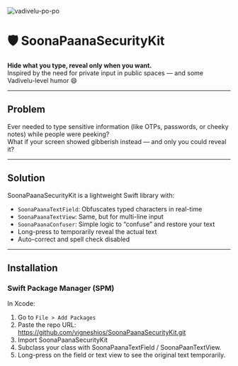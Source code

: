 
![vadivelu-po-po](https://github.com/user-attachments/assets/05128604-ff10-45c1-9495-33a96861f631)

# 🛡️ SoonaPaanaSecurityKit

**Hide what you type, reveal only when you want.**  
Inspired by the need for private input in public spaces — and some Vadivelu-level humor 😄

---

## Problem

Ever needed to type sensitive information (like OTPs, passwords, or cheeky notes) while people were peeking?  
What if your screen showed gibberish instead — and only you could reveal it?

---

##  Solution

SoonaPaanaSecurityKit is a lightweight Swift library with:

-  `SoonaPaanaTextField`: Obfuscates typed characters in real-time
-  `SoonaPaanaTextView`: Same, but for multi-line input
-  `SoonaPaanaConfuser`: Simple logic to “confuse” and restore your text
-  Long-press to temporarily reveal the actual text
-  Auto-correct and spell check disabled

---

##  Installation
### Swift Package Manager (SPM)

In Xcode:
1. Go to `File > Add Packages`
2. Paste the repo URL: https://github.com/vigneshios/SoonaPaanaSecurityKit.git
3. Import SoonaPaanaSecurityKit
4. Subclass your class with SoonaPaanaTextField / SoonaPaanTextView.
5. Long-press on the field or text view to see the original text temporarily.


